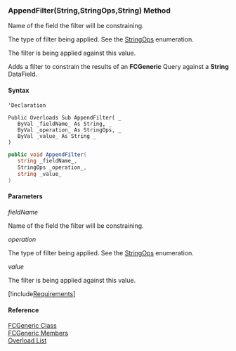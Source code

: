 ﻿### AppendFilter(String,StringOps,String) Method

Name of the field the filter will be constraining.

The type of filter being applied. See the [StringOps](fcSDK~FChoice.Foundation.StringOps.md) enumeration.

The filter is being applied against this value.

Adds a filter to constrain the results of an **FCGeneric** Query against a **String** DataField.

#### Syntax

```vbnet
'Declaration

Public Overloads Sub AppendFilter( _
   ByVal _fieldName_ As String, _
   ByVal _operation_ As StringOps, _
   ByVal _value_ As String _
) 
```

```csharp
public void AppendFilter( 
   string _fieldName_,
   StringOps _operation_,
   string _value_
)
```

#### Parameters

_fieldName_

Name of the field the filter will be constraining.

_operation_

The type of filter being applied. See the [StringOps](fcSDK~FChoice.Foundation.StringOps.md) enumeration.

_value_

The filter is being applied against this value.

[!include[Requirements](../partials/requirements.md)]

#### Reference

[FCGeneric Class](fcSDK~FChoice.Foundation.FCGeneric.md)  
[FCGeneric Members](fcSDK~FChoice.Foundation.FCGeneric_members.md)  
[Overload List](fcSDK~FChoice.Foundation.FCGeneric~AppendFilter.md)